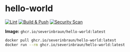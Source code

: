 # hello-world

[![Lint](https://github.com/severinbraun/hello-world/actions/workflows/lint.yml/badge.svg)](…)
[![Build & Push](https://github.com/severinbraun/hello-world/actions/workflows/build-push.yml/badge.svg)](…)
[![Security Scan](https://github.com/severinbraun/hello-world/actions/workflows/security_scan.yml/badge.svg)](…)

**Image:** `ghcr.io/severinbraun/hello-world:latest`

```bash
docker pull ghcr.io/severinbraun/hello-world:latest
docker run --rm ghcr.io/severinbraun/hello-world:latest

